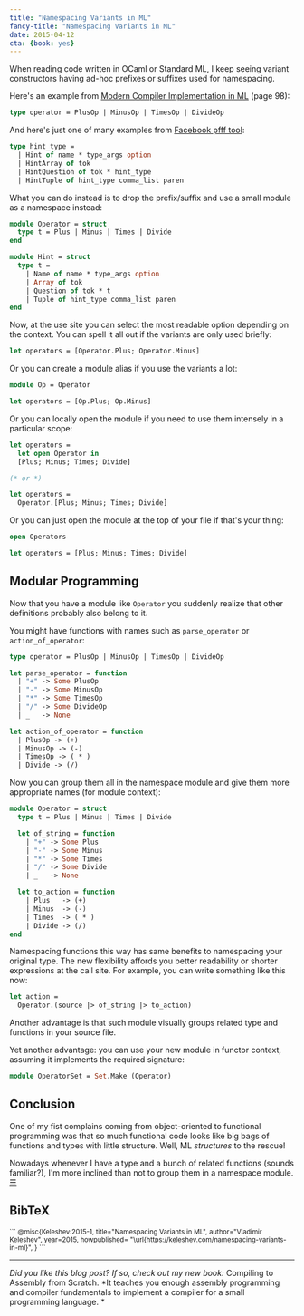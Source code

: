 ```yaml
---
title: "Namespacing Variants in ML"
fancy-title: "Namespacing Variants in ML"
date: 2015-04-12
cta: {book: yes}
---
```


When reading code written in OCaml or Standard ML,
I keep seeing variant constructors having ad-hoc prefixes
or suffixes used for namespacing.

Here's an example from
[Modern Compiler Implementation in ML][Appel] (page 98):

[Appel]: http://www.amazon.com/Modern-Compiler-Implementation-Andrew-Appel/dp/0521607647

```ocaml
type operator = PlusOp | MinusOp | TimesOp | DivideOp
```

And here's just one of many examples from [Facebook pfff tool][pfff]:

[pfff]: https://github.com/facebook/pfff/blob/master/lang_php/parsing/ast_php.ml#L138

```ocaml
type hint_type =
  | Hint of name * type_args option
  | HintArray of tok
  | HintQuestion of tok * hint_type
  | HintTuple of hint_type comma_list paren
```

What you can do instead is to drop the prefix/suffix and use
a small module as a namespace instead:

```ocaml
module Operator = struct
  type t = Plus | Minus | Times | Divide
end

module Hint = struct
  type t =
    | Name of name * type_args option
    | Array of tok
    | Question of tok * t
    | Tuple of hint_type comma_list paren
end
```

Now, at the use site you can select the most readable option depending
on the context. You can spell it all out if the variants are only used
briefly:

```ocaml
let operators = [Operator.Plus; Operator.Minus]
```

Or you can create a module alias if you use the variants a lot:

```ocaml
module Op = Operator

let operators = [Op.Plus; Op.Minus]
```

Or you can locally open the module if you need to use them
intensely in a particular scope:

```ocaml
let operators =
  let open Operator in
  [Plus; Minus; Times; Divide]

(* or *)

let operators =
  Operator.[Plus; Minus; Times; Divide]
```

Or you can just open the module at the top of
your file if that's your thing:

```ocaml
open Operators

let operators = [Plus; Minus; Times; Divide]
```

Modular Programming
-------------------

Now that you have a module like `Operator` you
suddenly realize that other definitions probably also
belong to it.

You might have functions with names such as `parse_operator` or
`action_of_operator`:

```ocaml
type operator = PlusOp | MinusOp | TimesOp | DivideOp

let parse_operator = function
  | "+" -> Some PlusOp
  | "-" -> Some MinusOp
  | "*" -> Some TimesOp
  | "/" -> Some DivideOp
  | _   -> None

let action_of_operator = function
  | PlusOp -> (+)
  | MinusOp -> (-)
  | TimesOp -> ( * )
  | Divide -> (/)
```

Now you can group them all in the namespace module
and give them more appropriate names (for module context):

```ocaml
module Operator = struct
  type t = Plus | Minus | Times | Divide

  let of_string = function
    | "+" -> Some Plus
    | "-" -> Some Minus
    | "*" -> Some Times
    | "/" -> Some Divide
    | _   -> None

  let to_action = function
    | Plus   -> (+)
    | Minus  -> (-)
    | Times  -> ( * )
    | Divide -> (/)
end
```

Namespacing functions this way has same benefits to
namespacing your original type. The new flexibility
affords you better readability or shorter expressions
at the call site.
For example, you can write something like this now:

```ocaml
let action =
  Operator.(source |> of_string |> to_action)
```

Another advantage is that such module
visually groups related type and functions in your source
file.

Yet another advantage: you can use your new
module in functor context, assuming it implements
the required signature:

```ocaml
module OperatorSet = Set.Make (Operator)
```

Conclusion
----------

One of my fist complains coming from object-oriented to
functional programming was that so much functional code
looks like big bags of functions and types with little
structure. Well, ML *structures* to the rescue!

Nowadays whenever I have a type and a bunch of related functions
(sounds familiar?),
I'm more inclined than not
to group them in a namespace module.
[☰](/ "Home")

## BibTeX

<small>
```       
@misc{Keleshev:2015-1,
  title="Namespacing Variants in ML",
  author="Vladimir Keleshev",
  year=2015,
  howpublished=
    "\url{https://keleshev.com/namespacing-variants-in-ml}",
}
```
</small>


<!--
<center markdown="1">
*Comment on [Reddit](http://www.reddit.com/r/ocaml/comments/32cxmw/namespacing_variants_in_ml/)*
<br/>
*Comment on [Hacker News](https://news.ycombinator.com/item?id=9364405)*
<br/>
*Follow me on [Twitter](http://twitter.com/keleshev)*
</center>
-->

* * *

*Did you like this blog post? If so, check out my new book:* Compiling to Assembly from Scratch. *It teaches you enough assembly programming and compiler fundamentals to implement a compiler for a small programming language.
*

